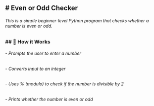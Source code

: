 ## \# Even or Odd Checker





###### This is a simple beginner-level Python program that checks whether a number is even or odd.







### \## 📌 How it Works





###### \- Prompts the user to enter a number



###### \- Converts input to an integer



###### \- Uses % (modulo) to check if the number is divisible by 2



###### \- Prints whether the number is even or odd





